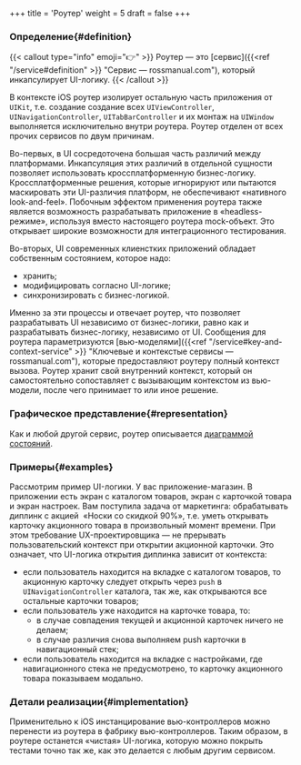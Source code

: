 +++
title = 'Роутер'
weight = 5
draft = false
+++

### Определение{#definition}

{{< callout type="info" emoji="👉" >}}
Роутер — это [сервис]({{<ref "/service#definition" >}} "Сервис — rossmanual.com"), который инкапсулирует UI-логику.
{{< /callout >}}

В контексте iOS роутер изолирует остальную часть приложения от `UIKit`, т.е. создание создание всех `UIViewController`, `UINavigationController`, `UITabBarController` и их монтаж на `UIWindow` выполняется исключительно внутри роутера. Роутер отделен от всех прочих сервисов по двум причинам. 

Во-первых, в UI сосредоточена большая часть различий между платформами. Инкапсуляция этих различий в отдельной сущности позволяет использовать кроссплатформенную бизнес-логику. Кроссплатформенные решения, которые игнорируют или пытаются маскировать эти UI-различия платформ, не обеспечивают «нативного look-and-feel». Побочным эффектом применения роутера также является возможность разрабатывать приложение в «headless-режиме», используя вместо настоящего роутера mock-объект. Это открывает широкие возможности для интеграционного тестирования.

Во-вторых, UI современных клиенстких приложений обладает собственным состоянием, которое надо:
 - хранить;
 - модифицировать согласно UI-логике;
 - синхронизировать с бизнес-логикой.
 
 Именно за эти процессы и отвечает роутер, что позволяет разрабатывать UI независимо от бизнес-логики, равно как и разрабатывать бизнес-логику, независимо от UI. Сообщения для роутера параметризуются [вью-моделями]({{<ref "/service#key-and-context-service" >}} "Ключевые и контекстые сервисы — rossmanual.com"), которые предоставляют роутеру полный контекст вызова. Роутер хранит свой внутренний контекст, который он самостоятельно сопоставляет с вызывающим контекстом из вью-модели, после чего принимает то или иное решение.

### Графическое представление{#representation}

Как и любой другой сервис, роутер описывается [диаграммой состояний](https://ru.wikipedia.org/wiki/Диаграмма_состояний_(UML) "Диаграмма состояний – Википедия").

### Примеры{#examples}

Рассмотрим пример UI-логики. У вас приложение-магазин. В приложении есть экран с каталогом товаров, экран с карточкой товара и экран настроек. Вам поступила задача от маркетинга: обрабатывать диплинк с акцией  «Носки со скидкой 90%», т.е. уметь открывать карточку акционного товара в произвольный момент времени.  При этом требование UX-проектировщика — не прерывать пользовательский контекст при открытии акционной карточки. Это означает, что UI-логика открытия диплинка зависит от контекста:
- если пользователь находится на вкладке с каталогом товаров, то акционную карточку следует открыть через `push` в `UINavigationController` каталога, так же, как открываются все остальные карточки товаров;
- если пользователь уже находится на карточке товара, то:
  * в случае совпадения текущей и акционной карточек ничего не делаем;
  * в случае различия снова выполняем push карточки в навигационный стек;
- если пользователь находится на вкладке с настройками, где навигационного стека не предусмотрено, то карточку акционного товара показываем модально.

### Детали реализации{#implementation}

Применительно к iOS инстанцирование вью-контроллеров можно перенести из роутера в фабрику вью-контроллеров. Таким образом, в роутере останется «чистая» UI-логика, которую можно покрыть тестами точно так же, как это делается с любым другим сервисом.